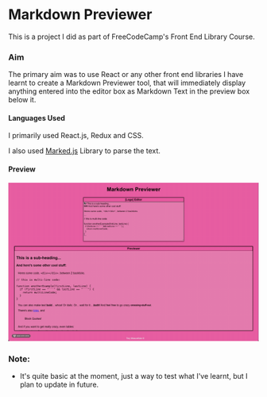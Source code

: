 # Markdown Previewer

This is a project I did as part of FreeCodeCamp's Front End Library Course. 

### Aim

The primary aim was to use React or any other front end libraries I have learnt to create a Markdown Previewer tool, that will immediately display anything entered into the editor box as Markdown Text in the preview box below it.


#### Languages Used

I primarily used React.js, Redux and CSS.

I also used [Marked.js](https://marked.js.org/) Library to parse the text.


#### Preview

![Gif Preview](public/previewer.gif)


### Note:
* It's quite basic at the moment, just a way to test what I've learnt, but I plan to update in future.